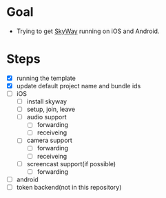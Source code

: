 # Goal
- Trying to get [SkyWay](https://skyway.ntt.com/ja/) running on iOS and Android.

# Steps

- [x] running the template
- [x] update default project name and bundle ids
- [ ] iOS
  - [ ] install skyway
  - [ ] setup, join, leave
  - [ ] audio support
    - [ ] forwarding
    - [ ] receiveing
  - [ ] camera support
    - [ ] forwarding
    - [ ] receiveing
  - [ ] screencast support(if possible)
    - [ ] forwarding
- [ ] android
- [ ] token backend(not in this repository)
